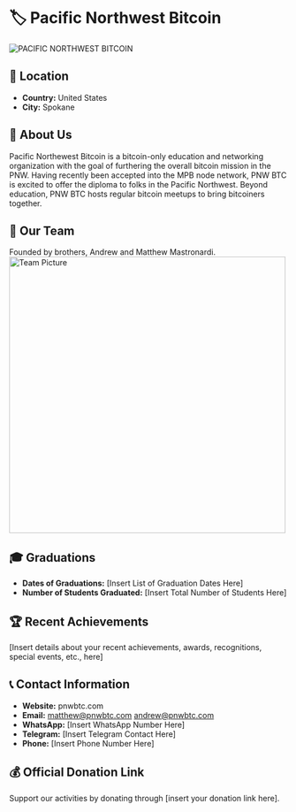 # 🏷️ Pacific Northwest Bitcoin
![PACIFIC NORTHWEST BITCOIN](https://github.com/MyFirstBitcoin/Light-Node-Directory/assets/168684343/c3f6bdb6-ca29-44ba-97ab-8d82bb6f0830)

## 📍 Location
- **Country:** United States
- **City:** Spokane

## 📖 About Us
Pacific Northewest Bitcoin is a bitcoin-only education and networking organization with the goal of furthering the overall bitcoin mission in the PNW. Having recently been accepted into the MPB node network, PNW BTC is excited to offer the diploma to folks in the Pacific Northwest. Beyond education, PNW BTC hosts regular bitcoin meetups to bring bitcoiners together.

## 👥 Our Team
Founded by brothers, Andrew and Matthew Mastronardi. 
<img src="https://github.com/MyFirstBitcoin/Light-Node-Directory/blob/main/team_placeholder.png" width="500" alt="Team Picture"> <!-- 1 picture maximum -->

## 🎓 Graduations
- **Dates of Graduations:** [Insert List of Graduation Dates Here]
- **Number of Students Graduated:** [Insert Total Number of Students Here]

## 🏆 Recent Achievements
[Insert details about your recent achievements, awards, recognitions, special events, etc., here]

## 📞 Contact Information
- **Website:** pnwbtc.com
- **Email:** matthew@pnwbtc.com  andrew@pnwbtc.com
- **WhatsApp:** [Insert WhatsApp Number Here]
- **Telegram:** [Insert Telegram Contact Here]
- **Phone:** [Insert Phone Number Here]

## 💰 Official Donation Link
Support our activities by donating through [insert your donation link here].

